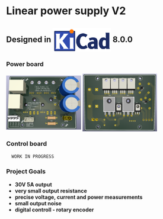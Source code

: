 # Linear power supply V2

## Designed in <img align="center" height="64" src="images/logos/kicad_logo.png">  8.0.0


### Power board

<img align="center" width=40% src="images/renders/power_board_front_render_.png"> <img align="center" width=40% src="images/renders/power_board_back_render_.png">

### Control board
```
  WORK IN PROGRESS
```

### Project Goals
- **30V 5A output**
- **very small output resistance**
- **precise voltage, current and power measurements**
- **small output noise**
- **digital controll - rotary encoder**